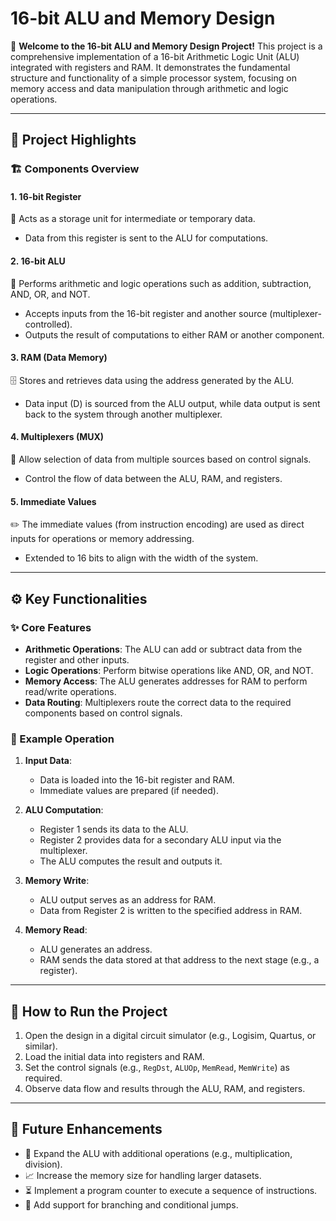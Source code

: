 # 16-bit ALU and Memory Design

🚀 **Welcome to the 16-bit ALU and Memory Design Project!**
This project is a comprehensive implementation of a 16-bit Arithmetic Logic Unit (ALU) integrated with registers and RAM. It demonstrates the fundamental structure and functionality of a simple processor system, focusing on memory access and data manipulation through arithmetic and logic operations.

---

## 🌟 Project Highlights

### 🏗️ Components Overview

#### 1. **16-bit Register**
   📌 Acts as a storage unit for intermediate or temporary data.
   - Data from this register is sent to the ALU for computations.

#### 2. **16-bit ALU**
   🔧 Performs arithmetic and logic operations such as addition, subtraction, AND, OR, and NOT.
   - Accepts inputs from the 16-bit register and another source (multiplexer-controlled).
   - Outputs the result of computations to either RAM or another component.

#### 3. **RAM (Data Memory)**
   🗄️ Stores and retrieves data using the address generated by the ALU.
   - Data input (D) is sourced from the ALU output, while data output is sent back to the system through another multiplexer.

#### 4. **Multiplexers (MUX)**
   🔀 Allow selection of data from multiple sources based on control signals.
   - Control the flow of data between the ALU, RAM, and registers.

#### 5. **Immediate Values**
   ✏️ The immediate values (from instruction encoding) are used as direct inputs for operations or memory addressing.
   - Extended to 16 bits to align with the width of the system.

---

## ⚙️ Key Functionalities

### ✨ Core Features
- **Arithmetic Operations**: The ALU can add or subtract data from the register and other inputs.
- **Logic Operations**: Perform bitwise operations like AND, OR, and NOT.
- **Memory Access**: The ALU generates addresses for RAM to perform read/write operations.
- **Data Routing**: Multiplexers route the correct data to the required components based on control signals.

### 🧠 Example Operation

1. **Input Data**:
   - Data is loaded into the 16-bit register and RAM.
   - Immediate values are prepared (if needed).

2. **ALU Computation**:
   - Register 1 sends its data to the ALU.
   - Register 2 provides data for a secondary ALU input via the multiplexer.
   - The ALU computes the result and outputs it.

3. **Memory Write**:
   - ALU output serves as an address for RAM.
   - Data from Register 2 is written to the specified address in RAM.

4. **Memory Read**:
   - ALU generates an address.
   - RAM sends the data stored at that address to the next stage (e.g., a register).

---

## 🚀 How to Run the Project

1. Open the design in a digital circuit simulator (e.g., Logisim, Quartus, or similar).
2. Load the initial data into registers and RAM.
3. Set the control signals (e.g., `RegDst`, `ALUOp`, `MemRead`, `MemWrite`) as required.
4. Observe data flow and results through the ALU, RAM, and registers.

---

## 🔮 Future Enhancements

- 🔢 Expand the ALU with additional operations (e.g., multiplication, division).
- 📈 Increase the memory size for handling larger datasets.
- ⏳ Implement a program counter to execute a sequence of instructions.
- 🔀 Add support for branching and conditional jumps.

